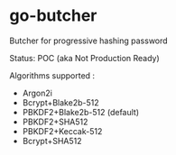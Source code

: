 # go-butcher

Butcher for progressive hashing password

Status: POC (aka Not Production Ready)

Algorithms supported :

  * Argon2i
  * Bcrypt+Blake2b-512
  * PBKDF2+Blake2b-512 (default)
  * PBKDF2+SHA512
  * PBKDF2+Keccak-512
  * Bcrypt+SHA512
